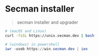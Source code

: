 # Secman installer

> secman installer and upgrader

```sh
# (macOS and Linux)
curl -fsSL https://unix.secman.dev | bash
```

```powershell
# (windows) in powershell
iwr -useb https://win.secman.dev | iex
```
